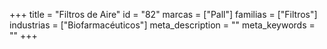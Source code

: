 +++
title = "Filtros de Aire"
id = "82"
marcas = ["Pall"]
familias = ["Filtros"]
industrias = ["Biofarmacéuticos"]
meta_description = ""
meta_keywords = ""
+++
